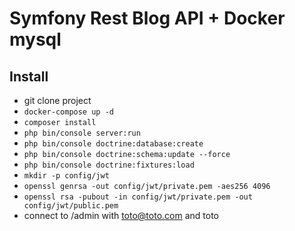 # Symfony Rest Blog API + Docker mysql

## Install
* git clone project
* `docker-compose up -d`
* `composer install`
* `php bin/console server:run `
* `php bin/console doctrine:database:create`
* `php bin/console doctrine:schema:update --force`
* `php bin/console doctrine:fixtures:load`
* `mkdir -p config/jwt`
* `openssl genrsa -out config/jwt/private.pem -aes256 4096`
* `openssl rsa -pubout -in config/jwt/private.pem -out config/jwt/public.pem`
* connect to /admin with toto@toto.com and toto